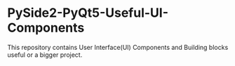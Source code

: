 # PySide2-PyQt5-Useful-UI-Components
This repository contains User Interface(UI) Components and Building blocks useful or a bigger project. 

